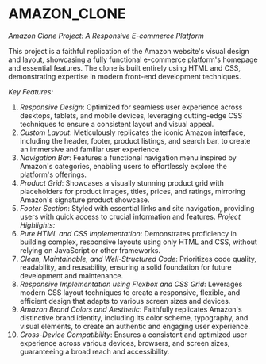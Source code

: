# AMAZON_CLONE

*Amazon Clone Project: A Responsive E-commerce Platform*

This project is a faithful replication of the Amazon website's visual design and layout, showcasing a fully functional e-commerce platform's homepage and essential features. The clone is built entirely using HTML and CSS, demonstrating expertise in modern front-end development techniques.

*Key Features:*
1. *Responsive Design*: Optimized for seamless user experience across desktops, tablets, and mobile devices, leveraging cutting-edge CSS techniques to ensure a consistent layout and visual appeal.
2. *Custom Layout*: Meticulously replicates the iconic Amazon interface, including the header, footer, product listings, and search bar, to create an immersive and familiar user experience.
3. *Navigation Bar*: Features a functional navigation menu inspired by Amazon's categories, enabling users to effortlessly explore the platform's offerings.
4. *Product Grid*: Showcases a visually stunning product grid with placeholders for product images, titles, prices, and ratings, mirroring Amazon's signature product showcase.
5. *Footer Section*: Styled with essential links and site navigation, providing users with quick access to crucial information and features.
*Project Highlights:*
6. *Pure HTML and CSS Implementation*: Demonstrates proficiency in building complex, responsive layouts using only HTML and CSS, without relying on JavaScript or other frameworks.
7. *Clean, Maintainable, and Well-Structured Code*: Prioritizes code quality, readability, and reusability, ensuring a solid foundation for future development and maintenance.
8. *Responsive Implementation using Flexbox and CSS Grid*: Leverages modern CSS layout techniques to create a responsive, flexible, and efficient design that adapts to various screen sizes and devices.
9. *Amazon Brand Colors and Aesthetic*: Faithfully replicates Amazon's distinctive brand identity, including its color scheme, typography, and visual elements, to create an authentic and engaging user experience.
10. *Cross-Device Compatibility*: Ensures a consistent and optimized user experience across various devices, browsers, and screen sizes, guaranteeing a broad reach and accessibility.
